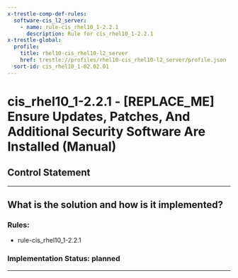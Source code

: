 ```yaml
---
x-trestle-comp-def-rules:
  software-cis_l2_server:
    - name: rule-cis_rhel10_1-2.2.1
      description: Rule for cis_rhel10_1-2.2.1
x-trestle-global:
  profile:
    title: rhel10-cis_rhel10-l2_server
    href: trestle://profiles/rhel10-cis_rhel10-l2_server/profile.json
  sort-id: cis_rhel10_1-02.02.01
---
```


# cis_rhel10_1-2.2.1 - \[REPLACE_ME\] Ensure Updates, Patches, And Additional Security Software Are Installed (Manual)

## Control Statement

______________________________________________________________________

## What is the solution and how is it implemented?

<!-- For implementation status enter one of: implemented, partial, planned, alternative, not-applicable -->

<!-- Note that the list of rules under ### Rules: is read-only and changes will not be captured after assembly to JSON -->

<!-- Add control implementation description here for control: cis_rhel10_1-2.2.1 -->

### Rules:

  - rule-cis_rhel10_1-2.2.1

### Implementation Status: planned

______________________________________________________________________
